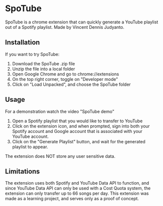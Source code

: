 # SpoTube

SpoTube is a chrome extension that can quickly generate a YouTube playlist out of a Spotify playlist. Made by Vincent Dennis Judyanto.

## Installation

If you want to try SpoTube:

1. Download the SpoTube .zip file
2. Unzip the file into a local folder
3. Open Google Chrome and go to chrome://extensions
4. On the top right corner, toggle on "Developer mode"
5. Click on "Load Unpacked", and choose the SpoTube folder

## Usage

For a demonstration watch the video "SpoTube demo"

1. Open a Spotify playlist that you would like to transfer to YouTube
2. Click on the extension icon, and when prompted, sign into both your Spotify account and Google account that is associated with your YouTube account.
3. Click on the "Generate Playlist" button, and wait for the generated playlist to appear.

The extension does NOT store any user sensitive data.

## Limitations

The extension uses both Spotify and YouTube Data API to function, and since YouTube Data API can only be used with a Cost Quota system, the extension can only transfer up to 66 songs per day. This extension was made as a learning project, and serves only as a proof of concept.